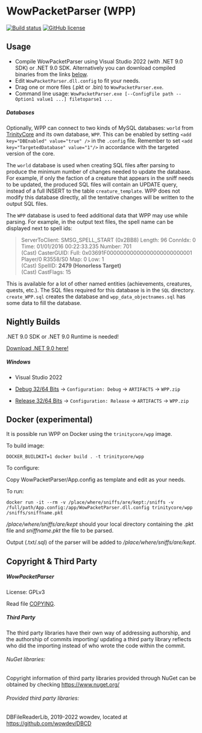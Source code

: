 WowPacketParser (WPP)
=====================

[![Build status](https://ci.appveyor.com/api/projects/status/ri0232rf4bqtmd7l)](https://ci.appveyor.com/project/ChipLeo/wowpacketparser)
[![GitHub license](https://img.shields.io/github/license/TrinityCore/WowPacketParser.svg?style=flat-square)](https://github.com/ChipLeo/WowPacketParser/blob/master/COPYING)

Usage
-----

* Compile WowPacketParser using Visual Studio 2022 (with .NET 9.0 SDK) or .NET 9.0 SDK.
  Alternatively you can download compiled binaries from the links [below](#nightly-builds).
* Edit `WowPacketParser.dll.config` to fit your needs.
* Drag one or more files (.pkt or .bin) to `WowPacketParser.exe`.
* Command line usage: `WowPacketParser.exe [--ConfigFile path --Option1 value1 ...] filetoparse1 ...`

##### Databases

Optionally, WPP can connect to two kinds of MySQL databases: `world` from [TrinityCore](https://github.com/TrinityCore/TrinityCore)
and its own database, `WPP`. This can be enabled by setting `<add key="DBEnabled" value="true" />`
in the `.config` file. Remember to set `<add key="TargetedDatabase" value="1"/>` in accordance with the targeted version of the core. 

The `world` database is used when creating SQL files after parsing to produce the minimum number of
changes needed to update the database. For example, if only the faction of a creature that appears
in the sniff needs to be updated, the produced SQL files will contain an UPDATE query, instead of
a full INSERT to the table `creature_template`. WPP does not modify this database directly, all the
tentative changes will be written to the output SQL files.

The `WPP` database is used to feed additional data that WPP may use while parsing. For example, in
the output text files, the spell name can be displayed next to spell ids:

> ServerToClient: SMSG_SPELL_START (0x2BB8) Length: 96 ConnIdx: 0 Time: 01/01/2016 00:22:33.235 Number: 701  
> (Cast) CasterGUID: Full: 0x03691F00000000000000000000000001 Player/0 R3558/S0 Map: 0 Low: 1  
> (Cast) SpellID: **2479 (Honorless Target)**  
> (Cast) CastFlags: 15

This is available for a lot of other named entities (achievements, creatures, quests, etc.). The SQL
files required for this database is in the `SQL` directory. `create_WPP.sql` creates the database
and `wpp_data_objectnames.sql` has some data to fill the database.

Nightly Builds
--------------
.NET 9.0 SDK or .NET 9.0 Runtime is needed!

[Download .NET 9.0 here!](https://dotnet.microsoft.com/download/dotnet/9.0)

##### Windows
- Visual Studio 2022

- [Debug 32/64 Bits](https://ci.appveyor.com/project/ChipLeo/wowpacketparser) -> `Configuration: Debug` -> `ARTIFACTS` -> `WPP.zip`
- [Release 32/64 Bits](https://ci.appveyor.com/project/ChipLeo/wowpacketparser) -> `Configuration: Release` -> `ARTIFACTS` -> `WPP.zip`
 
Docker (experimental)
---------------------

It is possible run WPP on Docker using the `trinitycore/wpp` image.

To build image:
```
DOCKER_BUILDKIT=1 docker build . -t trinitycore/wpp
```

To configure:

Copy WowPacketParser/App.config as template and edit as your needs.


To run:

```
docker run -it --rm -v /place/where/sniffs/are/kept:/sniffs -v /full/path/App.config:/app/WowPacketParser.dll.config trinitycore/wpp /sniffs/sniffname.pkt
```

*/place/where/sniffs/are/kept* should your local directory containing the .pkt file and *sniffname.pkt* the file to be parsed.

Output (.txt/.sql) of the parser will be added to */place/where/sniffs/are/kept*.


Copyright & Third Party
-----------------------
##### WowPacketParser
License: GPLv3

Read file [COPYING](COPYING).

##### Third Party 

The third party libraries have their own way of addressing authorship, and the authorship of commits importing/ updating
a third party library reflects who did the importing instead of who wrote the code within the commit.


###### NuGet libraries:

Copyright information of third party libraries provided through NuGet can be obtained by checking https://www.nuget.org/


###### Provided third party libraries:

DBFileReaderLib, 2019-2022 wowdev, located at https://github.com/wowdev/DBCD

